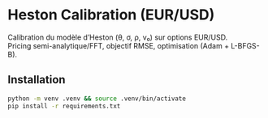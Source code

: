 # Heston Calibration (EUR/USD)

Calibration du modèle d’Heston (θ, σ, ρ, v₀) sur options EUR/USD.  
Pricing semi-analytique/FFT, objectif RMSE, optimisation (Adam + L-BFGS-B).

## Installation
```bash
python -m venv .venv && source .venv/bin/activate
pip install -r requirements.txt

